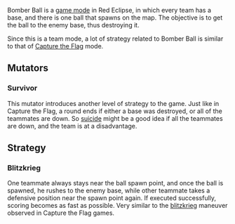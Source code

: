 Bomber Ball is a [game mode](GameModes_and_Mutators "wikilink") in Red Eclipse, in which every team has a base, and there is one ball that spawns on the map. The objective is to get the ball to the enemy base, thus destroying it.

Since this is a team mode, a lot of strategy related to Bomber Ball is similar to that of [Capture the Flag](Capture_the_Flag "wikilink") mode.

## Mutators

### Survivor

This mutator introduces another level of strategy to the game. Just like in Capture the Flag, a round ends if either a base was destroyed, or all of the teammates are down. So [suicide](Guide#Controls "wikilink") might be a good idea if all the teammates are down, and the team is at a disadvantage.

## Strategy

### Blitzkrieg

One teammate always stays near the ball spawn point, and once the ball is spawned, he rushes to the enemy base, while other teammate takes a defensive position near the spawn point again. If executed successfully, scoring becomes as fast as possible. Very similar to the [blitzkrieg](Capture_the_Flag#Blitzkrieg "wikilink") maneuver observed in Capture the Flag games.
